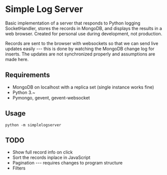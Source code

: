 # Simple Log Server

Basic implementation of a server that responds to Python logging SocketHandler,
stores the records in MongoDB, and displays the results in a web browser.
Created for personal use during development, not production.

Records are sent to the browser with websockets so that we can send live
updates easily --- this is done by watching the MongoDB change log for inserts.
The updates are not synchronized properly and assumptions are made here.

## Requirements

* MongoDB on localhost with a replica set (single instance works fine)
* Python 3.~
* Pymongo, gevent, gevent-websocket

## Usage

```commandline
python -m simplelogserver
```

## TODO

* Show full record info on click
* Sort the records inplace in JavaScript
* Pagination --- requires changes to program structure
* Filters
